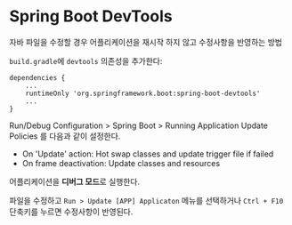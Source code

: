 # Spring Boot DevTools

자바 파일을 수정할 경우 어플리케이션을 재시작 하지 않고 수정사항을 반영하는 방법

`build.gradle`에 `devtools` 의존성을 추가한다:

```
dependencies {
    ...
    runtimeOnly 'org.springframework.boot:spring-boot-devtools'
    ...
}
```

Run/Debug Configuration > Spring Boot > Running Application Update Policies 를 다음과 같이 설정한다.

- On 'Update' action: Hot swap classes and update trigger file if failed
- On frame deactivation: Update classes and resources

어플리케이션을 **디버그 모드**로 실행한다.

파일을 수정하고 `Run > Update [APP] Applicaton` 메뉴를 선택하거나 `Ctrl + F10` 단축키를 누르면 수정사항이 반영된다.
